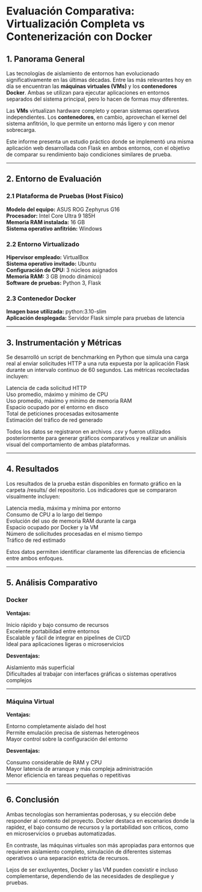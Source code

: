 # Evaluación Comparativa: Virtualización Completa vs Contenerización con Docker

## 1. Panorama General

Las tecnologías de aislamiento de entornos han evolucionado significativamente en las últimas décadas. Entre las más relevantes hoy en día se encuentran las **máquinas virtuales (VMs)** y los **contenedores Docker**. Ambas se utilizan para ejecutar aplicaciones en entornos separados del sistema principal, pero lo hacen de formas muy diferentes.

Las **VMs** virtualizan hardware completo y operan sistemas operativos independientes.
Los **contenedores**, en cambio, aprovechan el kernel del sistema anfitrión, lo que permite un entorno más ligero y con menor sobrecarga.

Este informe presenta un estudio práctico donde se implementó una misma aplicación web desarrollada con Flask en ambos entornos, con el objetivo de comparar su rendimiento bajo condiciones similares de prueba.

---

## 2. Entorno de Evaluación

### 2.1 Plataforma de Pruebas (Host Físico)

**Modelo del equipo:** ASUS ROG Zephyrus G16  
**Procesador:** Intel Core Ultra 9 185H  
**Memoria RAM instalada:** 16 GB  
**Sistema operativo anfitrión:** Windows  

### 2.2 Entorno Virtualizado

**Hipervisor empleado:** VirtualBox  
**Sistema operativo invitado:** Ubuntu  
**Configuración de CPU:** 3 núcleos asignados  
**Memoria RAM:** 3 GB (modo dinámico)  
**Software de pruebas:** Python 3, Flask  

### 2.3 Contenedor Docker

**Imagen base utilizada:** python:3.10-slim  
**Aplicación desplegada:** Servidor Flask simple para pruebas de latencia

---

## 3. Instrumentación y Métricas

Se desarrolló un script de benchmarking en Python que simula una carga real al enviar solicitudes HTTP a una ruta expuesta por la aplicación Flask durante un intervalo continuo de 60 segundos. Las métricas recolectadas incluyen:

Latencia de cada solicitud HTTP  
Uso promedio, máximo y mínimo de CPU  
Uso promedio, máximo y mínimo de memoria RAM  
Espacio ocupado por el entorno en disco  
Total de peticiones procesadas exitosamente  
Estimación del tráfico de red generado  

Todos los datos se registraron en archivos .csv y fueron utilizados posteriormente para generar gráficos comparativos y realizar un análisis visual del comportamiento de ambas plataformas.

---

## 4. Resultados

Los resultados de la prueba están disponibles en formato gráfico en la carpeta /results/ del repositorio. Los indicadores que se compararon visualmente incluyen:

Latencia media, máxima y mínima por entorno  
Consumo de CPU a lo largo del tiempo  
Evolución del uso de memoria RAM durante la carga  
Espacio ocupado por Docker y la VM  
Número de solicitudes procesadas en el mismo tiempo  
Tráfico de red estimado  

Estos datos permiten identificar claramente las diferencias de eficiencia entre ambos enfoques.

---

## 5. Análisis Comparativo

### Docker

**Ventajas:**

Inicio rápido y bajo consumo de recursos  
Excelente portabilidad entre entornos  
Escalable y fácil de integrar en pipelines de CI/CD  
Ideal para aplicaciones ligeras o microservicios  

**Desventajas:**

Aislamiento más superficial  
Dificultades al trabajar con interfaces gráficas o sistemas operativos complejos  

---

### Máquina Virtual

**Ventajas:**

Entorno completamente aislado del host  
Permite emulación precisa de sistemas heterogéneos  
Mayor control sobre la configuración del entorno  

**Desventajas:**

Consumo considerable de RAM y CPU  
Mayor latencia de arranque y más compleja administración  
Menor eficiencia en tareas pequeñas o repetitivas  

---

## 6. Conclusión

Ambas tecnologías son herramientas poderosas, y su elección debe responder al contexto del proyecto. Docker destaca en escenarios donde la rapidez, el bajo consumo de recursos y la portabilidad son críticos, como en microservicios o pruebas automatizadas.

En contraste, las máquinas virtuales son más apropiadas para entornos que requieren aislamiento completo, simulación de diferentes sistemas operativos o una separación estricta de recursos.

Lejos de ser excluyentes, Docker y las VM pueden coexistir e incluso complementarse, dependiendo de las necesidades de despliegue y pruebas.
